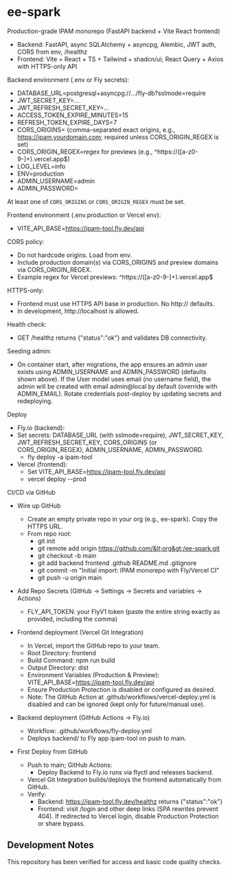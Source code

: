 # ee-spark

Production-grade IPAM monorepo (FastAPI backend + Vite React frontend)

- Backend: FastAPI, async SQLAlchemy + asyncpg, Alembic, JWT auth, CORS from env, /healthz
- Frontend: Vite + React + TS + Tailwind + shadcn/ui; React Query + Axios with HTTPS-only API

Backend environment (.env or Fly secrets):
- DATABASE_URL=postgresql+asyncpg://.../fly-db?sslmode=require
- JWT_SECRET_KEY=...
- JWT_REFRESH_SECRET_KEY=...
- ACCESS_TOKEN_EXPIRE_MINUTES=15
- REFRESH_TOKEN_EXPIRE_DAYS=7
- CORS_ORIGINS=<frontend-origin> (comma-separated exact origins, e.g., https://ipam.yourdomain.com; required unless CORS_ORIGIN_REGEX is set)
- CORS_ORIGIN_REGEX=regex for previews (e.g., ^https://([a-z0-9-]+)\.vercel\.app$)
- LOG_LEVEL=info
- ENV=production
- ADMIN_USERNAME=admin
- ADMIN_PASSWORD=<secure-generated-password>

At least one of `CORS_ORIGINS` or `CORS_ORIGIN_REGEX` must be set.

Frontend environment (.env.production or Vercel env):
- VITE_API_BASE=https://ipam-tool.fly.dev/api

CORS policy:
- Do not hardcode origins. Load from env.
- Include production domain(s) via CORS_ORIGINS and preview domains via CORS_ORIGIN_REGEX.
- Example regex for Vercel previews: ^https://([a-z0-9-]+)\.vercel\.app$

HTTPS-only:
- Frontend must use HTTPS API base in production. No http:// defaults.
- In development, http://localhost is allowed.

Health check:
- GET /healthz returns {"status":"ok"} and validates DB connectivity.

Seeding admin:
- On container start, after migrations, the app ensures an admin user exists using ADMIN_USERNAME and ADMIN_PASSWORD (defaults shown above). If the User model uses email (no username field), the admin will be created with email admin@local by default (override with ADMIN_EMAIL). Rotate credentials post-deploy by updating secrets and redeploying.

Deploy
- Fly.io (backend):
- Set secrets: DATABASE_URL (with sslmode=require), JWT_SECRET_KEY, JWT_REFRESH_SECRET_KEY, CORS_ORIGINS (or CORS_ORIGIN_REGEX), ADMIN_USERNAME, ADMIN_PASSWORD.
  - fly deploy -a ipam-tool
- Vercel (frontend):
  - Set VITE_API_BASE=https://ipam-tool.fly.dev/api
  - vercel deploy --prod

CI/CD via GitHub
- Wire up GitHub
  - Create an empty private repo in your org (e.g., ee-spark). Copy the HTTPS URL.
  - From repo root:
    - git init
    - git remote add origin https://github.com/&lt;org&gt;/ee-spark.git
    - git checkout -b main
    - git add backend frontend .github README.md .gitignore
    - git commit -m "Initial import: IPAM monorepo with Fly/Vercel CI"
    - git push -u origin main

- Add Repo Secrets (GitHub → Settings → Secrets and variables → Actions)
  - FLY_API_TOKEN: your FlyV1 token (paste the entire string exactly as provided, including the comma)

- Frontend deployment (Vercel Git Integration)
  - In Vercel, import the GitHub repo to your team.
  - Root Directory: frontend
  - Build Command: npm run build
  - Output Directory: dist
  - Environment Variables (Production & Preview): VITE_API_BASE=https://ipam-tool.fly.dev/api
  - Ensure Production Protection is disabled or configured as desired.
  - Note: The GitHub Action at .github/workflows/vercel-deploy.yml is disabled and can be ignored (kept only for future/manual use).

- Backend deployment (GitHub Actions → Fly.io)
  - Workflow: .github/workflows/fly-deploy.yml
  - Deploys backend/ to Fly app ipam-tool on push to main.

- First Deploy from GitHub
  - Push to main; GitHub Actions:
    - Deploy Backend to Fly.io runs via flyctl and releases backend.
  - Vercel Git Integration builds/deploys the frontend automatically from GitHub.
  - Verify:
    - Backend: https://ipam-tool.fly.dev/healthz returns {"status":"ok"}
    - Frontend: visit /login and other deep links (SPA rewrites prevent 404). If redirected to Vercel login, disable Production Protection or share bypass.

## Development Notes

This repository has been verified for access and basic code quality checks.
